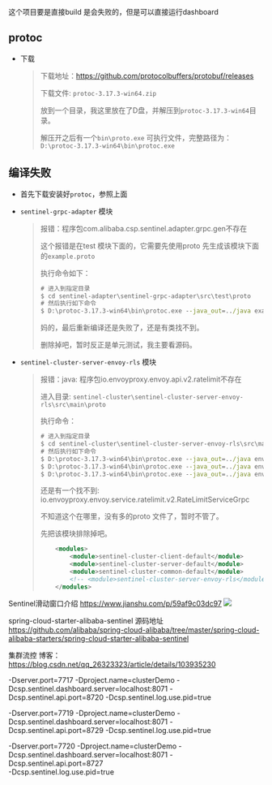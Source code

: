 这个项目要是直接build 是会失败的，但是可以直接运行dashboard



## protoc

- 下载

  > 下载地址：https://github.com/protocolbuffers/protobuf/releases
  >
  > 下载文件: `protoc-3.17.3-win64.zip`
  >
  > 放到一个目录，我这里放在了D盘，并解压到`protoc-3.17.3-win64`目录。
  >
  > 解压开之后有一个`bin\proto.exe` 可执行文件，完整路径为：`D:\protoc-3.17.3-win64\bin\protoc.exe`
  >
  > 



## 编译失败

- 首先下载安装好`protoc`，参照上面

- `sentinel-grpc-adapter` 模块

  > 报错：程序包com.alibaba.csp.sentinel.adapter.grpc.gen不存在
  >
  > 这个报错是在test 模块下面的，它需要先使用proto 先生成该模块下面的`example.proto`
  >
  > 
  >
  > 执行命令如下：
  >
  > ```cmd
  > # 进入到指定目录
  > $ cd sentinel-adapter\sentinel-grpc-adapter\src\test\proto
  > # 然后执行如下命令
  > $ D:\protoc-3.17.3-win64\bin\protoc.exe --java_out=../java example.proto
  > ```
  >
  > 妈的，最后重新编译还是失败了，还是有类找不到。
  >
  > 删除掉吧，暂时反正是单元测试，我主要看源码。

- `sentinel-cluster-server-envoy-rls` 模块

  > 报错：java: 程序包io.envoyproxy.envoy.api.v2.ratelimit不存在
  >
  > 进入目录: `sentinel-cluster\sentinel-cluster-server-envoy-rls\src\main\proto`
  >
  > 执行命令：
  >
  > ```cmd
  > # 进入到指定目录
  > $ cd sentinel-cluster\sentinel-cluster-server-envoy-rls\src\main\proto
  > # 然后执行如下命令
  > $ D:\protoc-3.17.3-win64\bin\protoc.exe --java_out=../java envoy\api\v2\ratelimit\ratelimit.proto
  > $ D:\protoc-3.17.3-win64\bin\protoc.exe --java_out=../java envoy\service\ratelimit\v2\rls.proto
  > $ D:\protoc-3.17.3-win64\bin\protoc.exe --java_out=../java envoy\api\v2\core\base.proto
  > ```
  >
  > 还是有一个找不到: io.envoyproxy.envoy.service.ratelimit.v2.RateLimitServiceGrpc
  >
  > 不知道这个在哪里，没有多的proto 文件了，暂时不管了。
  >
  > 先把该模块排除掉吧。
  >
  > ```xml
  >     <modules>
  >         <module>sentinel-cluster-client-default</module>
  >         <module>sentinel-cluster-server-default</module>
  >         <module>sentinel-cluster-common-default</module>
  >         <!-- <module>sentinel-cluster-server-envoy-rls</module> -->
  >     </modules>
  > ```
  >
  > 

Sentinel滑动窗口介绍
https://www.jianshu.com/p/59af9c03dc97
![](https://upload-images.jianshu.io/upload_images/6302559-5b5bb2e40b04e6cf.png?imageMogr2/auto-orient/strip|imageView2/2/w/1200/format/webp)

spring-cloud-starter-alibaba-sentinel 源码地址
https://github.com/alibaba/spring-cloud-alibaba/tree/master/spring-cloud-alibaba-starters/spring-cloud-starter-alibaba-sentinel

集群流控
	博客：https://blog.csdn.net/qq_26323323/article/details/103935230

-Dserver.port=7717
-Dproject.name=clusterDemo 
-Dcsp.sentinel.dashboard.server=localhost:8071
-Dcsp.sentinel.api.port=8720 
-Dcsp.sentinel.log.use.pid=true 


-Dserver.port=7719
-Dproject.name=clusterDemo 
-Dcsp.sentinel.dashboard.server=localhost:8071 
-Dcsp.sentinel.api.port=8729 
-Dcsp.sentinel.log.use.pid=true


-Dserver.port=7720
-Dproject.name=clusterDemo 
-Dcsp.sentinel.dashboard.server=localhost:8071 
-Dcsp.sentinel.api.port=8727  
-Dcsp.sentinel.log.use.pid=true


